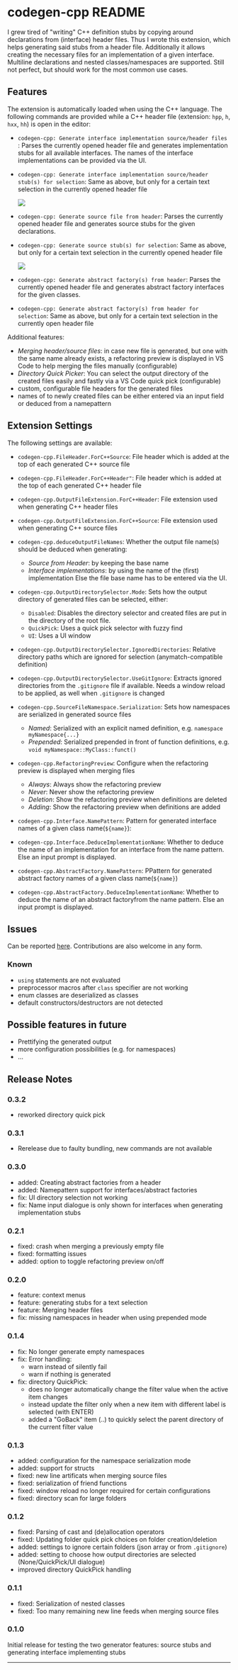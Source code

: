 # codegen-cpp README

I grew tired of "writing" C++ definition stubs by copying around declarations from (interface) header files. Thus I wrote this extension, which helps generating said stubs from a header file. Additionally it allows creating the necessary files for an implementation of a given interface. Multiline declarations and nested classes/namespaces are supported.
Still not perfect, but should work for the most common use cases.

## Features

The extension is automatically loaded when using the C++ language.
The following commands are provided while a C++ header file (extension: `hpp`, `h`, `hxx`, `hh`) is open in the editor:

- `codegen-cpp: Generate interface implementation source/header files` : Parses the currently opened header file and generates implementation stubs for all available interfaces. The names of the interface implementations can be provided via the UI.
- `codegen-cpp: Generate interface implementation source/header stub(s) for selection`: Same as above, but only for a certain text selection in the currently opened header file

  ![](./docu/showcase_generate_interface_impl_stubs.gif)

- `codegen-cpp: Generate source file from header`: Parses the currently opened header file and generates source stubs for the given declarations.
- `codegen-cpp: Generate source stub(s) for selection`: Same as above, but only for a certain text selection in the currently opened header file

  ![](./docu/showcase_merge_source_files.gif)

- `codegen-cpp: Generate abstract factory(s) from header`: Parses the currently opened header file and generates abstract factory interfaces for the given classes.
- `codegen-cpp: Generate abstract factory(s) from header for selection`: Same as above, but only for a certain text selection in the currently open header file

Additional features:

- _Merging header/source files_: in case new file is generated, but one with the same name already exists, a refactoring preview is displayed in VS Code to help merging the files manually (configurable)
- _Directory Quick Picker_: You can select the output directory of the created files easily and fastly via a VS Code quick pick (configurable)
- custom, configurable file headers for the generated files
- names of to newly created files can be either entered via an input field or deduced from a namepattern

## Extension Settings

The following settings are available:

- `codegen-cpp.FileHeader.ForC++Source`: File header which is added at the top of each generated C++ source file
- `codegen-cpp.FileHeader.ForC++Header"`: File header which is added at the top of each generated C++ header file
- `codegen-cpp.OutputFileExtension.ForC++Header`: File extension used when generating C++ header files
- `codegen-cpp.OutputFileExtension.ForC++Source`: File extension used when generating C++ source files
- `codegen-cpp.deduceOutputFileNames`: Whether the output file name(s) should be deduced when generating:
  - _Source from Header_: by keeping the base name
  - _Interface implementations_: by using the name of the (first) implementation
    Else the file base name has to be entered via the UI.
- `codegen-cpp.OutputDirectorySelector.Mode`: Sets how the output directory of generated files can be selected, either:
  - `Disabled`: Disables the directory selector and created files are put in the directory of the root file.
  - `QuickPick`: Uses a quick pick selector with fuzzy find
  - `UI`: Uses a UI window
- `codegen-cpp.OutputDirectorySelector.IgnoredDirectories`: Relative directory paths which are ignored for selection (anymatch-compatible definition)
- `codegen-cpp.OutputDirectorySelector.UseGitIgnore`: Extracts ignored directories from the `.gitignore` file if available. Needs a window reload to be applied, as well when `.gitignore` is changed
- `codegen-cpp.SourceFileNamespace.Serialization`: Sets how namespaces are serialized in generated source files
  - _Named_: Serialized with an explicit named definition, e.g. `namespace myNamespace{...}`
  - _Prepended_: Serialized prepended in front of function definitions, e.g. `void myNamespace::MyClass::funct()`
- `codegen-cpp.RefactoringPreview`: Configure when the refactoring preview is displayed when merging files
  - _Always_: Always show the refactoring preview
  - _Never_: Never show the refactoring preview
  - _Deletion_: Show the refactoring preview when definitions are deleted
  - _Adding_: Show the refactoring preview when definitions are added
- `codegen-cpp.Interface.NamePattern`: Pattern for generated interface names of a given class name(`${name}`):
- `codegen-cpp.Interface.DeduceImplementationName`: Whether to deduce the name of an implementation for an interface from the name pattern. Else an input prompt is displayed.

- `codegen-cpp.AbstractFactory.NamePattern`: PPattern for generated abstract factory names of a given class name(`${name}`)
- `codegen-cpp.AbstractFactory.DeduceImplementationName`: Whether to deduce the name of an abstract factoryfrom the name pattern. Else an input prompt is displayed.

## Issues

Can be reported [here](https://github.com/HerrFroehlich/vscode_cpp_codegen/issues). Contributions are also welcome in any form.

### Known

- `using` statements are not evaluated
- preprocessor macros after `class` specifier are not working
- enum classes are deserialized as classes
- default constructors/destructors are not detected

## Possible features in future

- Prettifying the generated output
- more configuration possibilities (e.g. for namespaces)
- ...

## Release Notes

### 0.3.2

- reworked directory quick pick

### 0.3.1

- Rerelease due to faulty bundling, new commands are not available

### 0.3.0

- added: Creating abstract factories from a header
- added: Namepattern support for interfaces/abstract factories
- fix: UI directory selection not working
- fix: Name input dialogue is only shown for interfaces when generating implementation stubs

### 0.2.1

- fixed: crash when merging a previously empty file
- fixed: formatting issues
- added: option to toggle refactoring preview on/off

### 0.2.0

- feature: context menus
- feature: generating stubs for a text selection
- feature: Merging header files
- fix: missing namespaces in header when using prepended mode

### 0.1.4

- fix: No longer generate empty namespaces
- fix: Error handling:
  - warn instead of silently fail
  - warn if nothing is generated
- fix: directory QuickPick:
  - does no longer automatically change the filter value when the active item changes
  - instead update the filter only when a new item with different label is selected (with ENTER)
  - added a "GoBack" item (..) to quickly select the parent directory of the current filter value

### 0.1.3

- added: configuration for the namespace serialization mode
- added: support for structs
- fixed: new line artificats when merging source files
- fixed: serialization of friend functions
- fixed: window reload no longer required for certain configurations
- fixed: directory scan for large folders

### 0.1.2

- fixed: Parsing of cast and (de)allocation operators
- fixed: Updating folder quick pick choices on folder creation/deletion
- added: settings to ignore certain folders (json array or from `.gitignore`)
- added: setting to choose how output directories are selected (None/QuickPick/UI dialogue)
- improved directory QuickPick handling

### 0.1.1

- fixed: Serialization of nested classes
- fixed: Too many remaining new line feeds when merging source files

### 0.1.0

Initial release for testing the two generator features: source stubs and generating interface implementing stubs

---
